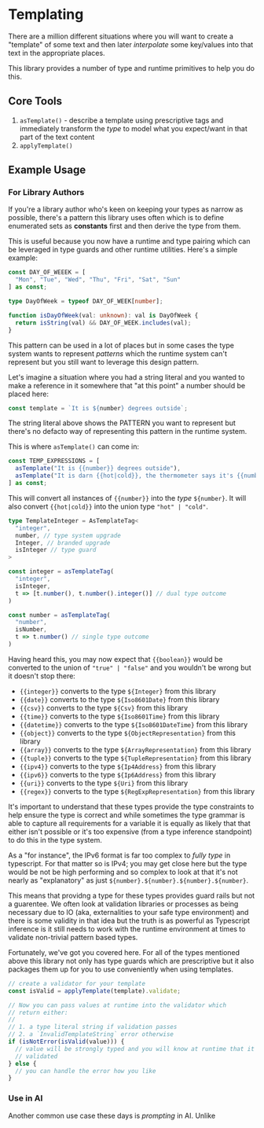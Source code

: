 # Templating

There are a million different situations where you will want to create a "template" of some text and then later _interpolate_ some key/values into that text in the appropriate places.

This library provides a number of type and runtime primitives to help you do this.

## Core Tools

1. `asTemplate()` - describe a template using prescriptive tags and immediately transform the _type_ to model what you expect/want in that part of the text content
2. `applyTemplate()`

## Example Usage

### For Library Authors

If you're a library author who's keen on keeping your types as narrow as possible, there's a pattern this library uses often which is to define enumerated sets as **constants** first and then derive the type from them.

This is useful because you now have a runtime and type pairing which can be leveraged in type guards and other runtime utilities. Here's a simple example:

```ts
const DAY_OF_WEEEK = [
  "Mon", "Tue", "Wed", "Thu", "Fri", "Sat", "Sun"
] as const;

type DayOfWeek = typeof DAY_OF_WEEK[number];

function isDayOfWeek(val: unknown): val is DayOfWeek {
  return isString(val) && DAY_OF_WEEK.includes(val);
}
```

This pattern can be used in a lot of places but in some cases the type system wants to represent _patterns_ which the runtime system can't represent but you still want to leverage this design pattern.

Let's imagine a situation where you had a string literal and you wanted to make a reference in it somewhere that "at this point" a number should be placed here:

```ts
const template = `It is ${number} degrees outside`;
```

The string literal above shows the PATTERN you want to represent but there's no defacto way of representing this pattern in the runtime system.

This is where `asTemplate()` can come in:

```ts
const TEMP_EXPRESSIONS = [
  asTemplate("It is {{number}} degrees outside"),
  asTemplate("It is darn {{hot|cold}}, the thermometer says it's {{number}} degrees outside")
] as const;
```

This will convert all instances of `{{number}}` into the _type_ `${number}`. It will also convert `{{hot|cold}}` into the union type `"hot" | "cold"`.

```ts
type TemplateInteger = AsTemplateTag<
  "integer",
  number, // type system upgrade
  Integer, // branded upgrade
  isInteger // type guard
>

const integer = asTemplateTag(
  "integer",
  isInteger,
  t => [t.number(), t.number().integer()] // dual type outcome
)

const number = asTemplateTag(
  "number",
  isNumber,
  t => t.number() // single type outcome
)
```

Having heard this, you may now expect that `{{boolean}}` would be converted to the union of `"true" | "false"` and you wouldn't be wrong but it doesn't stop there:

- `{{integer}}` converts to the type `${Integer}` from this library
- `{{date}}` converts to the type `${Iso8601Date}` from this library
- `{{csv}}` converts to the type `${Csv}` from this library
- `{{time}}` converts to the type `${Iso8601Time}` from this library
- `{{datetime}}` converts to the type `${Iso8601DateTime}` from this library
- `{{object}}` converts to the type `${ObjectRepresentation}` from this library
- `{{array}}` converts to the type `${ArrayRepresentation}` from this library
- `{{tuple}}` converts to the type `${TupleRepresentation}` from this library
- `{{ipv4}}` converts to the type `${Ip4Address}` from this library
- `{{ipv6}}` converts to the type `${Ip6Address}` from this library
- `{{uri}}` converts to the type `${Uri}` from this library
- `{{regex}}` converts to the type `${RegExpRepresentation}` from this library

It's important to understand that these types provide the type constraints to help ensure the type is correct and while sometimes the type grammar is able to capture all requirements for a variable it is equally as likely that that either isn't possible or it's too expensive (from a type inference standpoint) to do this in the type system.

As a "for instance", the IPv6 format is far too complex to _fully type_ in typescript. For that matter so is IPv4; you may get close here but the type would be not be high performing and so complex to look at that it's not nearly as "explanatory" as just `${number}.${number}.${number}.${number}`.

This means that providng a type for these types provides guard rails but not a guarentee. We often look at validation libraries or processes as being necessary due to IO (aka, externalities to your safe type environment) and there is some validity in that idea but the truth is as powerful as Typescript inference is it still needs to work with the runtime environment at times to validate non-trivial pattern based types.

Fortunately, we've got you covered here. For all of the types mentioned above this library not only has type guards which are prescriptive but it also packages them up for you to use conveniently when using templates.

```ts
// create a validator for your template
const isValid = applyTemplate(template).validate;

// Now you can pass values at runtime into the validator which
// return either:
//
// 1. a type literal string if validation passes
// 2. a `InvalidTemplateString` error otherwise
if (isNotError(isValid(value))) {
  // value will be strongly typed and you will know at runtime that it has been
  // validated
} else {
  // you can handle the error how you like
}
```

### Use in AI

Another common use case these days is _prompting_ in AI. Unlike
